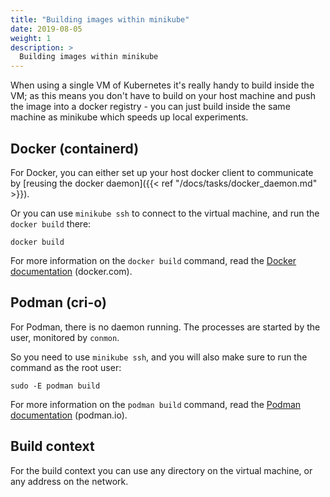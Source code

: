 ```yaml
---
title: "Building images within minikube"
date: 2019-08-05
weight: 1
description: >
  Building images within minikube
---
```


When using a single VM of Kubernetes it's really handy to build inside the VM; as this means you don't have to build on your host machine and push the image into a docker registry - you can just build inside the same machine as minikube which speeds up local experiments.

## Docker (containerd)

For Docker, you can either set up your host docker client to communicate by [reusing the docker daemon]({{< ref "/docs/tasks/docker_daemon.md" >}}).

Or you can use `minikube ssh` to connect to the virtual machine, and run the `docker build` there:

```shell
docker build
```

For more information on the `docker build` command, read the [Docker documentation](https://docs.docker.com/engine/reference/commandline/build/) (docker.com).

## Podman (cri-o)

For Podman, there is no daemon running. The processes are started by the user, monitored by `conmon`.

So you need to use `minikube ssh`, and you will also make sure to run the command as the root user:

```shell
sudo -E podman build
```

For more information on the `podman build` command, read the [Podman documentation](https://github.com/containers/libpod/blob/master/docs/source/markdown/podman-build.1.md) (podman.io).

## Build context

For the build context you can use any directory on the virtual machine, or any address on the network.
